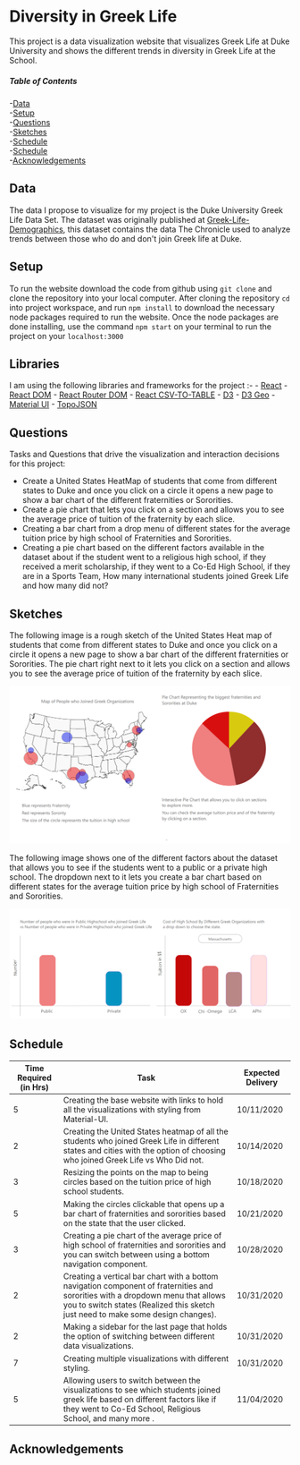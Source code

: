 # Diversity in Greek Life 

This project is a data visualization website that visualizes Greek Life at Duke University and shows the different trends in diversity in Greek Life at the School.

##### Table of Contents  
  -[Data](#Data)  
  -[Setup](#Setup)  
  -[Questions](#Questions)  
  -[Sketches](#Sketches)   
  -[Schedule](#Schedule)  
  -[Schedule](#Schedule)  
  -[Acknowledgements](#Acknowledgements)  

## Data

The data I propose to visualize for my project is the Duke University Greek Life Data Set. The dataset was originally published at [Greek-Life-Demographics](https://raw.githubusercontent.com/Chrissymbeck/Greek-Life-Demographics/master/Greek_Data_Duke_Class_of_2018.csv), this dataset contains the data The Chronicle used to analyze trends between those who do and don't join Greek life at Duke.

## Setup

To run the website download the code from github using `git clone` and clone the repository into your local computer. After cloning the repository `cd` into project workspace,  and run `npm install` to download the necessary node packages required to run the website. Once the node packages are done installing, use the command `npm start` on your terminal to run the project on your `localhost:3000` 

## Libraries

I am using the following libraries and frameworks for the project :-
      - [React](https://github.com/facebook/react) 
      - [React DOM](https://github.com/facebook/react/tree/master/packages/react-dom)
      - [React Router DOM](https://github.com/facebook/react)
      - [React CSV-TO-TABLE](https://github.com/marudhupandiyang/react-csv-to-table)
      - [D3](https://github.com/d3/d3)
      - [D3 Geo](https://github.com/d3/d3-geo) 
      - [Material UI](https://github.com/mui-org/material-ui) 
      - [TopoJSON](https://github.com/topojson/topojson)

## Questions 

Tasks and Questions that drive the visualization and interaction decisions for this project:

 * Create a United States HeatMap of students that come from different states to Duke and once you click on a circle it opens a new page to show a bar chart of the different fraternities or Sororities.
 * Create a pie chart that lets you click on a section and allows you to see the average price of tuition of the fraternity by each slice.
 * Creating a bar chart from a drop menu of different states for the average tuition price by high school of Fraternities and Sororities.
 * Creating a pie chart based on the different factors available in the dataset about if the student went to a religious high school, if they received a merit scholarship, if they went to a Co-Ed High School, if they are in a Sports Team, How many international students joined Greek Life and how many did not? 

## Sketches

The following image is a rough sketch of the United States Heat map of students that come from different states to Duke and once you click on a circle it opens a new page to show a bar chart of the different fraternities or Sororities. The pie chart right next to it lets you click on a section and allows you to see the average price of tuition of the fraternity by each slice.

![image](https://raw.githubusercontent.com/lokesh234/dataviz-project-template-proposal/master/viz1.PNG)

The following image shows one of the different factors about the dataset that allows you to see if the students went to a public or a private high school. The dropdown next to it lets you create a bar chart based on different states for the average tuition price by high school of Fraternities and Sororities.

![image](https://raw.githubusercontent.com/lokesh234/dataviz-project-template-proposal/master/viz2.PNG)


## Schedule 

|Time Required (in Hrs)    | Task          |  Expected Delivery | 
|-------------|---------------|-------------|
| 5 | Creating the base website with links to hold all the visualizations with styling from Material-UI. | 10/11/2020 |
| 2 | Creating the United States heatmap of all the students who joined Greek Life in different states and cities with the option of choosing who joined Greek Life vs Who Did not. | 10/14/2020 |
| 3 | Resizing the points on the map to being circles based on the tuition price of high school students. | 10/18/2020 |
| 5 | Making the circles clickable that opens up a bar chart of fraternities and sororities based on the state that the user clicked.| 10/21/2020 |
| 3 | Creating a pie chart of the average price of high school of fraternities and sororities and you can switch between using a bottom navigation component. | 10/28/2020 |
| 2 | Creating a vertical bar chart with a bottom navigation component of fraternities and sororities with a dropdown menu that allows you to switch states (Realized this sketch just need to make some design changes). | 10/31/2020 |
| 2 | Making a sidebar for the last page that holds the option of switching between different data visualizations. | 10/31/2020 |
| 7 | Creating multiple visualizations with different styling. | 10/31/2020 |
| 5 | Allowing users to switch between the visualizations to see which students joined greek life based on different factors like if they went to Co-Ed School,  Religious School, and many more . | 11/04/2020 |

## Acknowledgements 
